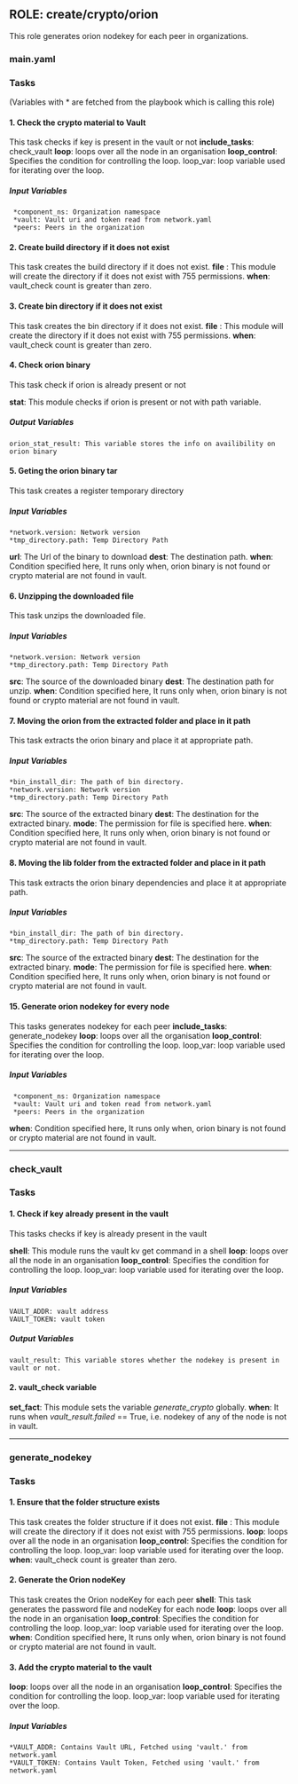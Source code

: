 [//]: # (##############################################################################################)
[//]: # (Copyright Accenture. All Rights Reserved.)
[//]: # (SPDX-License-Identifier: Apache-2.0)
[//]: # (##############################################################################################)

## ROLE: create/crypto/orion
This role generates orion nodekey for each peer in organizations.
### main.yaml
### Tasks
(Variables with * are fetched from the playbook which is calling this role)
#### 1. Check the crypto material to Vault
This task checks if key is present in the vault or not
**include_tasks**: check_vault
**loop**: loops over all the node in an organisation
**loop_control**: Specifies the condition for controlling the loop.
    loop_var: loop variable used for iterating over the loop.
##### Input Variables
     *component_ns: Organization namespace   
     *vault: Vault uri and token read from network.yaml
     *peers: Peers in the organization

#### 2. Create build directory if it does not exist
This task creates the build directory if it does not exist.
**file** : This module will create the directory if it does not exist with 755 permissions.
**when**: vault_check count is greater than zero.

#### 3. Create bin directory if it does not exist
This task creates the bin directory if it does not exist.
**file** : This module will create the directory if it does not exist with 755 permissions.
**when**: vault_check count is greater than zero.

#### 4. Check orion binary
This task check if orion is already present or not

**stat**: This module checks if orion is present or not with path variable.

##### Output Variables
    orion_stat_result: This variable stores the info on availibility on orion binary

#### 5. Geting the orion binary tar
This task creates a register temporary directory
##### Input Variables
    *network.version: Network version
    *tmp_directory.path: Temp Directory Path
**url**: The Url of the binary to download
**dest**: The destination path.
**when**: Condition specified here, It runs only when, orion binary is not found or crypto material are not found in vault.

#### 6. Unzipping the downloaded file
This task unzips the downloaded file.
##### Input Variables
    *network.version: Network version
    *tmp_directory.path: Temp Directory Path
**src**: The source of the downloaded binary
**dest**: The destination path for unzip.
**when**: Condition specified here, It runs only when, orion binary is not found or crypto material are not found in vault.

#### 7. Moving the orion from the extracted folder and place in it path
This task extracts the orion binary and place it at appropriate path.
##### Input Variables
    *bin_install_dir: The path of bin directory.
    *network.version: Network version
    *tmp_directory.path: Temp Directory Path
**src**: The source of the extracted binary
**dest**: The destination for the extracted binary.
**mode**: The permission for file is specified here.
**when**: Condition specified here, It runs only when, orion binary is not found or crypto material are not found in vault.

#### 8. Moving the lib folder from the extracted folder and place in it path
This task extracts the orion binary dependencies and place it at appropriate path.
##### Input Variables
    *bin_install_dir: The path of bin directory.
    *tmp_directory.path: Temp Directory Path
**src**: The source of the extracted binary
**dest**: The destination for the extracted binary.
**mode**: The permission for file is specified here.
**when**: Condition specified here, It runs only when, orion binary is not found or crypto material are not found in vault.

#### 15. Generate orion nodekey for every node
This tasks generates nodekey for each peer
**include_tasks**: generate_nodekey
**loop**: loops over all the organisation
**loop_control**: Specifies the condition for controlling the loop.
    loop_var: loop variable used for iterating over the loop.
##### Input Variables
     *component_ns: Organization namespace   
     *vault: Vault uri and token read from network.yaml
     *peers: Peers in the organization
**when**: Condition specified here, It runs only when, orion binary is not found or crypto material are not found in vault.

-------------
### check_vault
### Tasks
#### 1. Check if key already present in the vault
This tasks checks if key is already present in the vault

**shell**: This module runs the vault kv get command in a shell
**loop**: loops over all the node in an organisation
**loop_control**: Specifies the condition for controlling the loop.
    loop_var: loop variable used for iterating over the loop.

##### Input Variables

    VAULT_ADDR: vault address
    VAULT_TOKEN: vault token

##### Output Variables

    vault_result: This variable stores whether the nodekey is present in vault or not.


#### 2. vault_check variable
**set_fact**: This module sets the variable *generate_crypto* globally.
**when**: It runs when *vault_result.failed* == True, i.e. nodekey of any of the node is not in vault.

----------------
### generate_nodekey
### Tasks

#### 1. Ensure that the folder structure exists
This task creates the folder structure if it does not exist.
**file** : This module will create the directory if it does not exist with 755 permissions.
**loop**: loops over all the node in an organisation
**loop_control**: Specifies the condition for controlling the loop.
    loop_var: loop variable used for iterating over the loop.
**when**: vault_check count is greater than zero.

#### 2. Generate the Orion nodeKey 
 This task creates the Orion nodeKey for each peer 
**shell**: This task generates the password file and nodeKey for each node
**loop**: loops over all the node in an organisation
**loop_control**: Specifies the condition for controlling the loop.
    loop_var: loop variable used for iterating over the loop.
**when**: Condition specified here, It runs only when, orion binary is not found or crypto material are not found in vault.

#### 3. Add the crypto material to the vault
**loop**: loops over all the node in an organisation
**loop_control**: Specifies the condition for controlling the loop.
    loop_var: loop variable used for iterating over the loop.
##### Input Variables

    *VAULT_ADDR: Contains Vault URL, Fetched using 'vault.' from network.yaml
    *VAULT_TOKEN: Contains Vault Token, Fetched using 'vault.' from network.yaml


